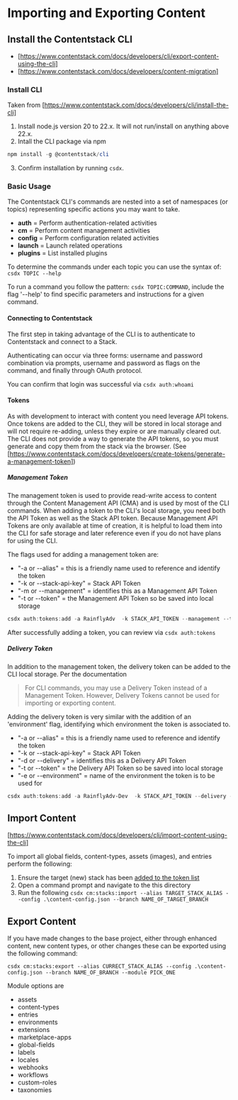 # Importing and Exporting Content

## Install the Contentstack CLI

- [https://www.contentstack.com/docs/developers/cli/export-content-using-the-cli]
- [https://www.contentstack.com/docs/developers/content-migration]

### Install CLI

 Taken from [https://www.contentstack.com/docs/developers/cli/install-the-cli]

1. Install node.js version 20 to 22.x. It will not run/install on anything above 22.x.
2. Intall the CLI package via npm

```powershell
npm install -g @contentstack/cli
```

3. Confirm installation by running ```csdx```.

### Basic Usage

The Contentstack CLI's commands are nested into a set of namespaces (or topics) representing specific actions you may want to take.

- **auth** = Perform authentication-related activities
- **cm** = Perform content management activities
- **config** = Perform configuration related activities
- **launch** = Launch related operations
- **plugins** = List installed plugins

To determine the commands under each topic you can use the syntax of: ```csdx TOPIC --help```

To run a command you follow the pattern: ```csdx TOPIC:COMMAND```, include the flag '--help' to find specific parameters and instructions for a given command.

#### Connecting to Contentstack

The first step in taking advantage of the CLI is to authenticate to Contentstack and connect to a Stack.

Authenticating can occur via three forms: username and password combination via prompts, username and password as flags on the command, and finally through OAuth protocol.

You can confirm that login was successful via ```csdx auth:whoami```

#### Tokens

As with development to interact with content you need leverage API tokens. Once tokens are added to the CLI, they will be stored in local storage and will not require re-adding, unless they expire or are manually cleared out. The CLI does not provide a way to generate the API tokens, so you must generate and copy them from the stack via the browser. (See [https://www.contentstack.com/docs/developers/create-tokens/generate-a-management-token])

##### Management Token

The management token is used to provide read-write access to content through the Content Management API (CMA) and is used by most of the CLI commands. When adding a token to the CLI's local storage, you need both the API Token as well as the Stack API token. Because Management API Tokens are only available at time of creation, it is helpful to load them into the CLI for safe storage and later reference even if you do not have plans for using the CLI.

The flags used for adding a management token are:

- "-a or --alias" = this is a friendly name used to reference and identify the token
- "-k or --stack-api-key" = Stack API Token
- "-m or --management" = identifies this as a Management API Token
- "-t or --token" = the Management API Token so be saved into local storage

```powershell
csdx auth:tokens:add -a RainflyAdv  -k STACK_API_TOKEN --management --token MANAGEMENT_API_TOKEN
```

After successfully adding a token, you can review via ```csdx auth:tokens```

##### Delivery Token

In addition to the management token, the delivery token can be added to the CLI local storage. Per the documentation

>
> For CLI commands, you may use a Delivery Token instead of a Management Token. However, Delivery Tokens cannot be used for importing or exporting content.
>

Adding the delivery token is very similar with the addition of an 'environment' flag, identifying which environment the token is associated to.

- "-a or --alias" = this is a friendly name used to reference and identify the token
- "-k or --stack-api-key" = Stack API Token
- "-d or --delivery" = identifies this as a Delivery API Token
- "-t or --token" = the Delivery API Token so be saved into local storage
- "-e or --environment" = name of the environment the token is to be used for

```powershell
csdx auth:tokens:add -a RainflyAdv-Dev  -k STACK_API_TOKEN --delivery -e dev --token DELIVERY_API_TOKEN
```

## Import Content

[https://www.contentstack.com/docs/developers/cli/import-content-using-the-cli]

To import all global fields, content-types, assets (images), and entries perform the following:

1. Ensure the target (new) stack has been [added to the token list](#tokens)
2. Open a command prompt and navigate to the this directory
3. Run the following ```csdx cm:stacks:import --alias TARGET_STACK_ALIAS --config .\content-config.json --branch NAME_OF_TARGET_BRANCH```

## Export Content

If you have made changes to the base project, either through enhanced content, new content types, or other changes these can be exported using the following command:

```csdx cm:stacks:export --alias CURRECT_STACK_ALIAS --config .\content-config.json --branch NAME_OF_BRANCH --module PICK_ONE```

Module options are

- assets
- content-types
- entries
- environments
- extensions
- marketplace-apps
- global-fields
- labels
- locales
- webhooks
- workflows
- custom-roles
- taxonomies
